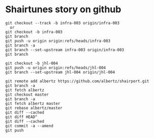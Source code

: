 Shairtunes story on github
==========================

    git checkout --track -b infra-003 origin/infra-003
      or
    git checkout -b infra-003
    git branch
    git push -u origin origin:refs/heads/infra-003
    git branch -a
    git branch --set-upstream infra-003 origin/infra-003
    git branch

    git checkout -b jhl-004
    git push -u origin origin:refs/heads/jhl-004
    git branch --set-upstream jhl-004 origin/jhl-004

    git remote add albertz https://github.com/albertz/shairport.git
    git branch -a
    git fetch albertz
    git checkout master
    git branch -a
    git fetch albertz master
    git rebase albertz/master
    git diff --cached
    git diff HEAD^
    git diff --cached
    git commit -a --amend
    git push

